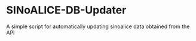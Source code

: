 # SINoALICE-DB-Updater
A simple script for automatically updating sinoalice data obtained from the API
